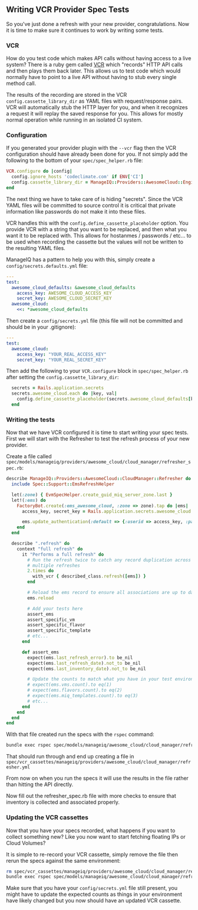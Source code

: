 ## Writing VCR Provider Spec Tests

So you've just done a refresh with your new provider, congratulations.  Now it is time to make sure it continues to work by writing some tests.

### VCR

How do you test code which makes API calls without having access to a live system?  There is a ruby gem called [VCR](https://github.com/vcr/vcr) which "records" HTTP API calls and then plays them back later.  This allows us to test code which would normally have to point to a live API without having to stub every single method call.

The results of the recording are stored in the VCR `config.cassette_library_dir` as YAML files with request/response pairs.  VCR will automatically stub the HTTP layer for you, and when it recognizes a request it will replay the saved response for you.  This allows for mostly normal operation while running in an isolated CI system.

### Configuration

If you generated your provider plugin with the `--vcr` flag then the VCR configuration should have already been done for you.  If not simply add the following to the bottom of your `spec/spec_helper.rb` file:
```ruby
VCR.configure do |config|
  config.ignore_hosts 'codeclimate.com' if ENV['CI']
  config.cassette_library_dir = ManageIQ::Providers::AwesomeCloud::Engine.root.join('spec/vcr_cassettes')
end
```

The next thing we have to take care of is hiding "secrets".  Since the VCR YAML files will be committed to source control it is critical that private information like passwords do not make it into these files.

VCR handles this with the `config.define_cassette_placeholder` option.  You provide VCR with a string that you want to be replaced, and then what you want it to be replaced with.  This allows for hostanmes / passwords / etc... to be used when recording the cassette but the values will not be written to the resulting YAML files.

ManageIQ has a pattern to help you with this, simply create a `config/secrets.defaults.yml` file:
```yaml
---
test:
  awesome_cloud_defaults: &awesome_cloud_defaults
    access_key: AWESOME_CLOUD_ACCESS_KEY
    secret_key: AWESOME_CLOUD_SECRET_KEY
  awesome_cloud:
    <<: *awesome_cloud_defaults
```

Then create a `config/secrets.yml` file (this file will not be committed and should be in your .gitignore):
```yaml
---
test:
  awesome_cloud:
    access_key: "YOUR_REAL_ACCESS_KEY"
    secret_key: "YOUR_REAL_SECRET_KEY"
```

Then add the following to your `VCR.configure` block in `spec/spec_helper.rb` after setting the `config.cassette_library_dir`:
```ruby
  secrets = Rails.application.secrets
  secrets.awesome_cloud.each do |key, val|
    config.define_cassette_placeholder(secrets.awesome_cloud_defaults[key]) { val }
  end
```

### Writing the tests

Now that we have VCR configured it is time to start writing your spec tests.  First we will start with the Refresher to test the refresh process of your new provider.

Create a file called `spec/models/manageiq/providers/awesome_cloud/cloud_manager/refresher_spec.rb`:
```ruby
describe ManageIQ::Providers::AwesomeCloud::CloudManager::Refresher do
  include Spec::Support::EmsRefreshHelper

  let(:zone) { EvmSpecHelper.create_guid_miq_server_zone.last }
  let!(:ems) do
    FactoryBot.create(:ems_awesome_cloud, :zone => zone).tap do |ems|
      access_key, secret_key = Rails.application.secrets.awesome_cloud.values_at(:access_key, :secret_key)

      ems.update_authentication(:default => {:userid => access_key, :password => secret_key})
    end
  end

  describe ".refresh" do
    context "full refresh" do
      it "Performs a full refresh" do
        # Run the refresh twice to catch any record duplication across
        # multiple refreshes
        2.times do
          with_vcr { described_class.refresh([ems]) }
        end

        # Reload the ems record to ensure all associations are up to date
        ems.reload

        # Add your tests here
        assert_ems
        assert_specific_vm
        assert_specific_flavor
        assert_specific_template
        # etc...
      end

      def assert_ems
        expect(ems.last_refresh_error).to be_nil
        expect(ems.last_refresh_date).not_to be_nil
        expect(ems.last_inventory_date).not_to be_nil

        # Update the counts to match what you have in your test environment
        # expect(ems.vms.count).to eq(1)
        # expect(ems.flavors.count).to eq(2)
        # expect(ems.miq_templates.count).to eq(3)
        # etc...
      end
    end
  end
end
```

With that file created run the specs with the `rspec` command:
```bash
bundle exec rspec spec/models/manageiq/awesome_cloud/cloud_manager/refresher_spec.rb
```

That should run through and end up creating a file in `spec/vcr_cassettes/manageiq/providers/awesome_cloud/cloud_manager/refresher.yml`

From now on when you run the specs it will use the results in the file rather than hitting the API directly.

Now fill out the refresher_spec.rb file with more checks to ensure that inventory is collected and associated properly.

### Updating the VCR cassettes

Now that you have your specs recorded, what happens if you want to collect something new?  Like you now want to start fetching floating IPs or Cloud Volumes?

It is simple to re-record your VCR cassette, simply remove the file then rerun the specs against the same environment:
```bash
rm spec/vcr_cassettes/manageiq/providers/awesome_cloud/cloud_manager/refresher.yml
bundle exec rspec spec/models/manageiq/awesome_cloud/cloud_manager/refresher_spec.rb
```

Make sure that you have your `config/secrets.yml` file still present, you might have to update the expected counts as things in your environment have likely changed but you now should have an updated VCR cassette.
